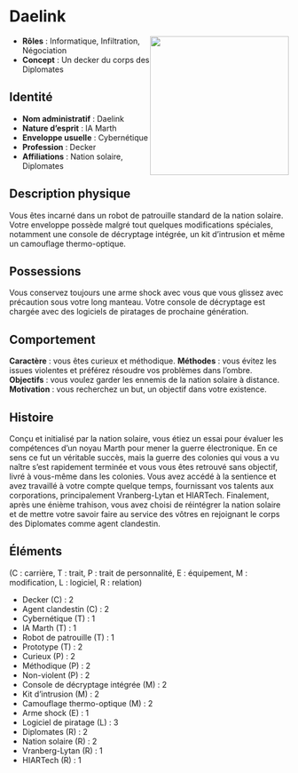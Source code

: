 # Daelink
<img src="illustrations/perso - daelink.png" style="float:right;width:250px"/>

* **Rôles** : Informatique, Infiltration, Négociation
* **Concept** : Un decker du corps des Diplomates

## Identité

* **Nom administratif** : Daelink
* **Nature d’esprit** : IA Marth
* **Enveloppe usuelle** : Cybernétique
* **Profession** : Decker
* **Affiliations** : Nation solaire, Diplomates

## Description physique

Vous êtes incarné dans un robot de patrouille standard de la nation solaire. Votre enveloppe possède malgré tout quelques modifications spéciales, notamment une console de décryptage intégrée, un kit d’intrusion et même un camouflage thermo-optique.

## Possessions

Vous conservez toujours une arme shock avec vous que vous glissez avec précaution sous votre long manteau. Votre console de décryptage est chargée avec des logiciels de piratages de prochaine génération.

## Comportement

**Caractère** : vous êtes curieux et méthodique.
**Méthodes** : vous évitez les issues violentes et préférez résoudre vos problèmes dans l’ombre.
**Objectifs** : vous voulez garder les ennemis de la nation solaire à distance.
**Motivation** : vous recherchez un but, un objectif dans votre existence.

## Histoire

Conçu et initialisé par la nation solaire, vous étiez un essai pour évaluer les compétences d’un noyau Marth pour mener la guerre électronique. En ce sens ce fut un véritable succès, mais la guerre des colonies qui vous a vu naître s’est rapidement terminée et vous vous êtes retrouvé sans objectif, livré à vous-même dans les colonies. Vous avez accédé à la sentience et avez travaillé à votre compte quelque temps, fournissant vos talents aux corporations, principalement Vranberg-Lytan et HIARTech. Finalement, après une énième trahison, vous avez choisi de réintégrer la nation solaire et de mettre votre savoir faire au service des vôtres en rejoignant le corps des Diplomates comme agent clandestin.

## Éléments

(C : carrière, T : trait, P : trait de personnalité, E : équipement, M : modification, L : logiciel, R : relation)

* Decker (C) : 2
* Agent clandestin (C) : 2
* Cybernétique (T) : 1
* IA Marth (T) : 1
* Robot de patrouille (T) : 1
* Prototype (T) : 2
* Curieux (P) : 2
* Méthodique (P) : 2
* Non-violent (P) : 2
* Console de décryptage intégrée (M) : 2
* Kit d’intrusion (M) : 2
* Camouflage thermo-optique (M) : 2
* Arme shock (E) : 1
* Logiciel de piratage (L) : 3
* Diplomates (R) : 2
* Nation solaire (R) : 2
* Vranberg-Lytan (R) : 1
* HIARTech (R) : 1